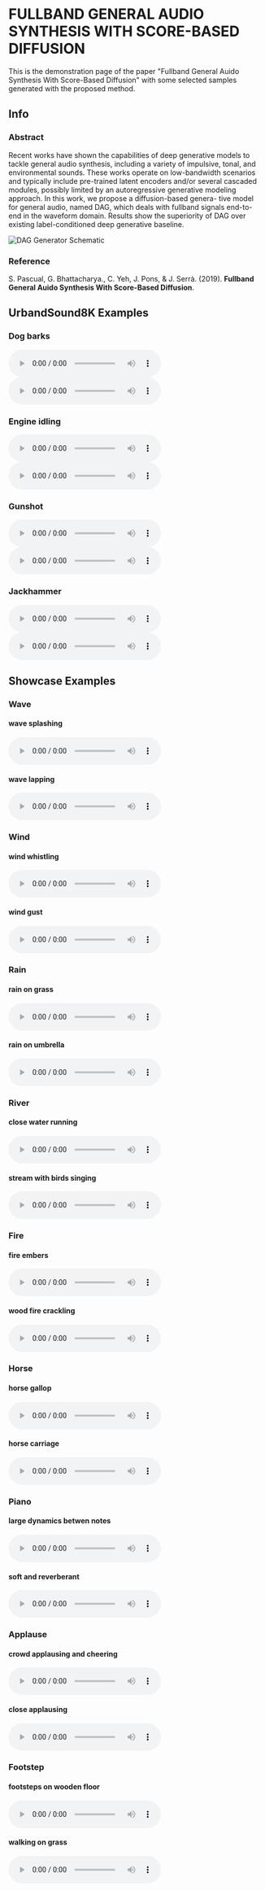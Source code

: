 # FULLBAND GENERAL AUDIO SYNTHESIS WITH SCORE-BASED DIFFUSION

This is the demonstration page of the paper "Fullband General Auido Synthesis With Score-Based Diffusion" with some selected samples generated with the proposed method.

## Info

### Abstract

Recent works have shown the capabilities of deep generative
models to tackle general audio synthesis, including a variety
of impulsive, tonal, and environmental sounds. These works
operate on low-bandwidth scenarios and typically include
pre-trained latent encoders and/or several cascaded modules,
possibly limited by an autoregressive generative modeling
approach. In this work, we propose a diffusion-based genera-
tive model for general audio, named DAG, which deals with
fullband signals end-to-end in the waveform domain. Results
show the superiority of DAG over existing label-conditioned
deep generative baseline.

![DAG Generator Schematic](./files/SAR_generator_v0.png)

### Reference

S. Pascual, G. Bhattacharya., C. Yeh, J. Pons, & J. Serrà.  (2019). **Fullband General Auido Synthesis With Score-Based Diffusion**.

## UrbandSound8K Examples

### Dog barks

<html>
  <audio controls>
    <source src="dag_audio/dogbark_0.wav">
  </audio>
</html>

<html>
  <audio controls>
    <source src="dag_audio/dogbark_1.wav">
  </audio>
</html>

### Engine idling

<html>
  <audio controls>
    <source src="dag_audio/engine_idling_0.wav">
  </audio>
</html>

<html>
  <audio controls>
    <source src="dag_audio/engine_idling_1.wav">
  </audio>
</html>

### Gunshot

<html>
  <audio controls>
    <source src="dag_audio/gunshot_0.wav">
  </audio>
</html>

<html>
  <audio controls>
    <source src="dag_audio/gunshot_1.wav">
  </audio>
</html>

### Jackhammer

<html>
  <audio controls>
    <source src="dag_audio/jackhammer_0.wav">
  </audio>
</html>

<html>
  <audio controls>
    <source src="dag_audio/jackhammer_1.wav">
  </audio>
</html>


## Showcase Examples

### Wave

#### wave splashing
<html>
  <audio controls>
    <source src="dag_audio/waves_0.wav">
  </audio>
</html>

#### wave lapping
<html>
  <audio controls>
    <source src="dag_audio/waves_1.wav">
  </audio>
</html>

### Wind

#### wind whistling
<html>
  <audio controls>
    <source src="dag_audio/wind_0.wav">
  </audio>
</html>

#### wind gust
<html>
  <audio controls>
    <source src="dag_audio/wind_1.wav">
  </audio>
</html>

### Rain

#### rain on grass
<html>
  <audio controls>
    <source src="dag_audio/rain_0.wav">
  </audio>
</html>

#### rain on umbrella
<html>
  <audio controls>
    <source src="dag_audio/rain_1.wav">
  </audio>
</html>

### River

#### close water running
<html>
  <audio controls>
    <source src="dag_audio/river_0.wav">
  </audio>
</html>

#### stream with birds singing
<html>
  <audio controls>
    <source src="dag_audio/river_1.wav">
  </audio>
</html>

### Fire

#### fire embers
<html>
  <audio controls>
    <source src="dag_audio/fire_0.wav">
  </audio>
</html>

#### wood fire crackling
<html>
  <audio controls>
    <source src="dag_audio/fire_1.wav">
  </audio>
</html>

### Horse

#### horse gallop
<html>
  <audio controls>
    <source src="dag_audio/horse_0.wav">
  </audio>
</html>

#### horse carriage
<html>
  <audio controls>
    <source src="dag_audio/horse_1.wav">
  </audio>
</html>

### Piano

#### large dynamics betwen notes
<html>
  <audio controls>
    <source src="dag_audio/piano_0.wav">
  </audio>
</html>

#### soft and reverberant
<html>
  <audio controls>
    <source src="dag_audio/piano_1.wav">
  </audio>
</html>

### Applause

#### crowd applausing and cheering
<html>
  <audio controls>
    <source src="dag_audio/applause_0.wav">
  </audio>
</html>

#### close applausing
<html>
  <audio controls>
    <source src="dag_audio/applause_1.wav">
  </audio>
</html>

### Footstep

#### footsteps on wooden floor
<html>
  <audio controls>
    <source src="dag_audio/steps_0.wav">
  </audio>
</html>

#### walking on grass
<html>
  <audio controls>
    <source src="dag_audio/steps_1.wav">
  </audio>
</html>
